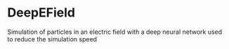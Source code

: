 # DeepEField
Simulation of particles in an electric field with a deep neural network used to reduce the simulation speed
